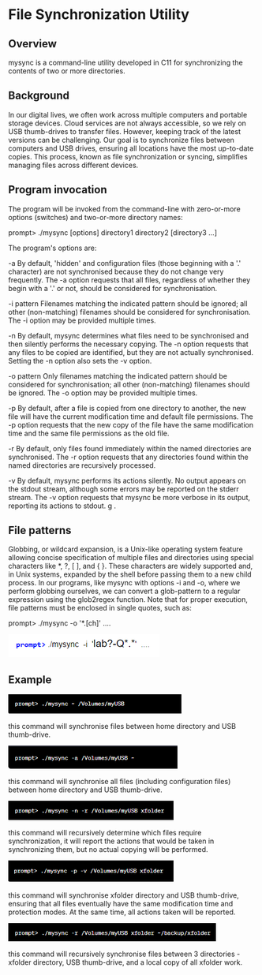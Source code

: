 # File Synchronization Utility

## Overview
mysync is a command-line utility developed in C11 for synchronizing the contents of two or more directories. 

## Background

In our digital lives, we often work across multiple computers and portable storage devices. Cloud services are not always accessible, so we rely on USB thumb-drives to transfer files. However, keeping track of the latest versions can be challenging. Our goal is to synchronize files between computers and USB drives, ensuring all locations have the most up-to-date copies. This process, known as file synchronization or syncing, simplifies managing files across different devices.


## Program invocation
The program will be invoked from the command-line with zero-or-more options (switches) and two-or-more directory names:

prompt> ./mysync  [options]  directory1  directory2  [directory3  ...]

The program's options are:

-a	By default, 'hidden' and configuration files (those beginning with a '.' character) are not synchronised because they do not change very frequently. The -a option requests that all files, regardless of whether they begin with a '.' or not, should be considered for synchronisation.

-i pattern	Filenames matching the indicated pattern should be ignored; all other (non-matching) filenames should be considered for synchronisation. The -i option may be provided multiple times.

-n	By default, mysync determines what files need to be synchronised and then silently performs the necessary copying. The -n option requests that any files to be copied are identified, but they are not actually synchronised. Setting the -n option also sets the -v option.

-o pattern	Only filenames matching the indicated pattern should be considered for synchronisation; all other (non-matching) filenames should be ignored. The -o option may be provided multiple times.

-p	By default, after a file is copied from one directory to another, the new file will have the current modification time and default file permissions. The -p option requests that the new copy of the file have the same modification time and the same file permissions as the old file.

-r	By default, only files found immediately within the named directories are synchronised. The -r option requests that any directories found within the named directories are recursively processed.

-v	By default, mysync performs its actions silently. No output appears on the stdout stream, although some errors may be reported on the stderr stream. The -v option requests that mysync be more verbose in its output, reporting its actions to stdout. g .


## File patterns
Globbing, or wildcard expansion, is a Unix-like operating system feature allowing concise specification of multiple files and directories using special characters like *, ?, [ ], and { }. These characters are widely supported and, in Unix systems, expanded by the shell before passing them to a new child process. In our programs, like mysync with options -i and -o, where we perform globbing ourselves, we can convert a glob-pattern to a regular expression using the glob2regex function. Note that for proper execution, file patterns must be enclosed in single quotes, such as:

prompt> ./mysync  -o  '*.[ch]'  ....

<img src="images/F0.png" alt="F0 Logo">

## Example
<img src="images/F1.png" alt="F1 Logo">

this command will synchronise files between home directory and USB thumb-drive.

<img src="images/F2.png" alt="F2 Logo">

this command will synchronise all files (including configuration files) between  home directory and  USB thumb-drive.

<img src="images/F3.png" alt="F3 Logo">

this command will recursively determine which files require synchronization, it will report the actions that would be taken in synchronizing them, but no actual copying will be performed.

 <img src="images/F4.png" alt="F4 Logo">

this command will synchronise xfolder directory and  USB thumb-drive, ensuring that all files eventually have the same modification time and protection modes. At the same time, all actions taken will be reported.

<img src="images/F5.png" alt="F5 Logo">

this command will recursively synchronise files between 3 directories - xfolder  directory, USB thumb-drive, and a local copy of all xfolder work.
